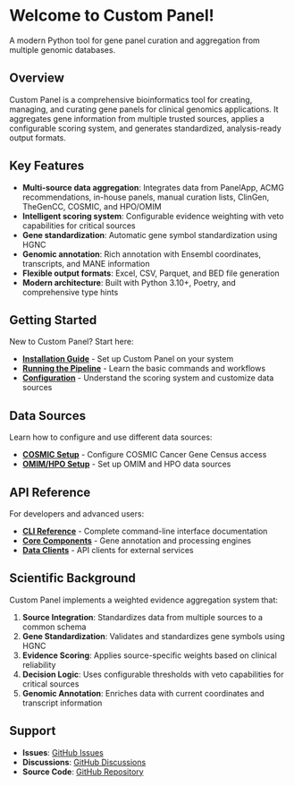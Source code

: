 # Welcome to Custom Panel!

A modern Python tool for gene panel curation and aggregation from multiple genomic databases.

## Overview

Custom Panel is a comprehensive bioinformatics tool for creating, managing, and curating gene panels for clinical genomics applications. It aggregates gene information from multiple trusted sources, applies a configurable scoring system, and generates standardized, analysis-ready output formats.

## Key Features

- **Multi-source data aggregation**: Integrates data from PanelApp, ACMG recommendations, in-house panels, manual curation lists, ClinGen, TheGenCC, COSMIC, and HPO/OMIM
- **Intelligent scoring system**: Configurable evidence weighting with veto capabilities for critical sources  
- **Gene standardization**: Automatic gene symbol standardization using HGNC
- **Genomic annotation**: Rich annotation with Ensembl coordinates, transcripts, and MANE information
- **Flexible output formats**: Excel, CSV, Parquet, and BED file generation
- **Modern architecture**: Built with Python 3.10+, Poetry, and comprehensive type hints

## Getting Started

New to Custom Panel? Start here:

- **[Installation Guide](./user_guide/installation.md)** - Set up Custom Panel on your system
- **[Running the Pipeline](./user_guide/running_pipeline.md)** - Learn the basic commands and workflows
- **[Configuration](./user_guide/configuration.md)** - Understand the scoring system and customize data sources

## Data Sources

Learn how to configure and use different data sources:

- **[COSMIC Setup](./user_guide/cosmic_setup.md)** - Configure COSMIC Cancer Gene Census access
- **[OMIM/HPO Setup](./user_guide/omim_setup.md)** - Set up OMIM and HPO data sources

## API Reference

For developers and advanced users:

- **[CLI Reference](./api/cli.md)** - Complete command-line interface documentation
- **[Core Components](./api/annotator.md)** - Gene annotation and processing engines
- **[Data Clients](./api/ensembl_client.md)** - API clients for external services

## Scientific Background

Custom Panel implements a weighted evidence aggregation system that:

1. **Source Integration**: Standardizes data from multiple sources to a common schema
2. **Gene Standardization**: Validates and standardizes gene symbols using HGNC
3. **Evidence Scoring**: Applies source-specific weights based on clinical reliability
4. **Decision Logic**: Uses configurable thresholds with veto capabilities for critical sources
5. **Genomic Annotation**: Enriches data with current coordinates and transcript information

## Support

- **Issues**: [GitHub Issues](https://github.com/berntpopp/custom-panel/issues)
- **Discussions**: [GitHub Discussions](https://github.com/berntpopp/custom-panel/discussions)
- **Source Code**: [GitHub Repository](https://github.com/berntpopp/custom-panel)